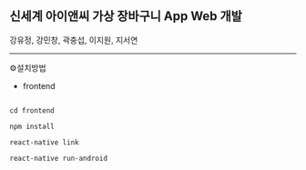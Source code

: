 ## 신세계 아이앤씨 가상 장바구니 App Web 개발

강유정, 강민창, 곽충섭, 이지원, 지서연
<hr>

⚙설치방법

* frontend
~~~

cd frontend

npm install 

react-native link

react-native run-android

~~~
